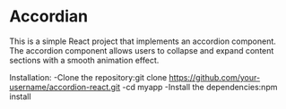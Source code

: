 # Accordian

This is a simple React project that implements an accordion component. The accordion component allows users to collapse and expand content sections with a smooth animation effect.

Installation:
-Clone the repository:git clone https://github.com/your-username/accordion-react.git
-cd myapp
-Install the dependencies:npm install


